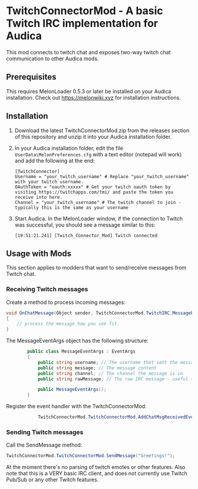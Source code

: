 # TwitchConnectorMod - A basic Twitch IRC implementation for Audica



This mod connects to twitch chat and exposes two-way twitch chat communication to other Audica mods. 



## Prerequisites

This requires MelonLoader 0.5.3 or later be installed on your Audica installation.  Check out https://melonwiki.xyz for installation instructions. 

## Installation

1. Download the latest TwitchConnectorMod.zip from the releases section of this repository and unzip it into your  Audica installation folder.

2. In your Audica installation folder, edit the file `UserData\MelonPreferences.cfg` with a text editor (notepad will work) and add the following at the end:

   ```
   [TwitchConnector]
   Username = "your_twitch_username" # Replace "your_twitch_username" with your twitch username.
   OAuthToken = "oauth:xxxxx" # Get your twitch oauth token by visiting https://twitchapps.com/tmi/ and paste the token you receive into here.
   Channel = "your_twitch_username" # The twitch channel to join - typically this is the same as your username
   
   ```

3. Start Audica.  In the MelonLoader window, if the connection to Twitch was successful, you should see a message similar to this: 

   ```
   [19:51:21.241] [Twitch_Connector_Mod] Twitch connected
   ```

   

## Usage with Mods

This section applies to modders that want to send/receive messages from Twitch chat.



### Receiving Twitch messages

Create a method to process incoming messages:

```csharp
void OnChatMessage(Object sender, TwitchConnectorMod.TwitchIRC.MessageEventArgs eventArgs)
{
    // process the message how you see fit.
}

```

The MessageEventArgs object has the following structure:

```csharp
        public class MessageEventArgs : EventArgs
        {
            public string username; // The username that sent the message
            public string message; // The message content
            public string channel; // The channel the message is in
            public string rawMessage; // The raw IRC message - useful to parse lower-level twitch info if needed.

            public MessageEventArgs();
        }

```



Register the event handler with the TwitchConnectorMod:

```csharp
            TwitchConnectorMod.TwitchConnectorMod.AddChatMsgReceivedEventHandler(OnChatMessage);

```



### Sending Twitch messages

Call the SendMessage method:

```csharp
TwitchConnectorMod.TwitchConnectorMod.SendMessage("Greetings!");
```



At the moment there's no parsing of twitch emotes or other features. Also note that this is a VERY basic IRC client, and does not currently use Twitch Pub/Sub or any other Twitch features.  